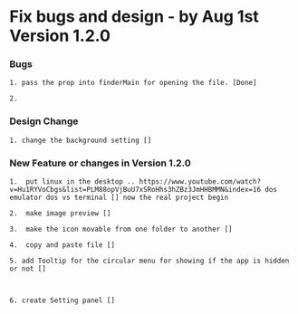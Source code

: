 # Fix bugs and design - by Aug 1st Version 1.2.0

### Bugs

    1. pass the prop into finderMain for opening the file. [Done]

    2.

### Design Change

    1. change the background setting []

### New Feature or changes in Version 1.2.0

    1.  put linux in the desktop .. https://www.youtube.com/watch?v=Hu1RYVoCbgs&list=PLM88opVjBuU7xSRoHhs3hZBz3JmHHBMMN&index=16 dos emulator dos vs terminal [] now the real project begin

    2.  make image preview []

    3.  make the icon movable from one folder to another []

    4.  copy and paste file []

    5. add Tooltip for the circular menu for showing if the app is hidden or not []



    6. create Setting panel []
